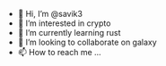 - 👋 Hi, I’m @savik3
- 👀 I’m interested in crypto 
- 🌱 I’m currently learning rust  
- 💞️ I’m looking to collaborate on galaxy
- 📫 How to reach me ...

<!---
savik3/savik3 is a ✨ special ✨ repository because its `README.md` (this file) appears on your GitHub profile.
You can click the Preview link to take a look at your changes.
--->
